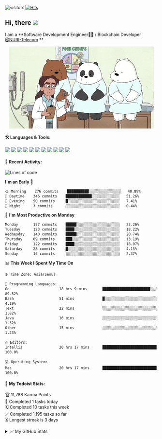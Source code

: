 ![visitors](https://visitor-badge.laobi.icu/badge?page_id=ddok2.ddok2)
[![Hits](https://hits.seeyoufarm.com/api/count/incr/badge.svg?url=https%3A%2F%2Fgithub.com%2Fddok2)](https://hits.seeyoufarm.com)

## Hi, there <img src="https://raw.githubusercontent.com/MartinHeinz/MartinHeinz/master/wave.gif" width="25px">

I am a **Software Development Engineer🧑‍💻 / Blockchain Developer [@NURI-Telecom](http://www.nuritelecom.com) ** 


<p align="center">
<img align="center" alt="GIF" src="img/debugging.gif" />
</p>

#### 🛠 Languages & Tools:
<p>
    <img src="https://img.shields.io/badge/go-%2300ADD8.svg?&style=for-the-badge&logo=go&logoColor=white"/>
    <img src="https://img.shields.io/badge/node.js%20-%2343853D.svg?&style=for-the-badge&logo=node.js&logoColor=white"/>
    <img src="https://img.shields.io/badge/javascript%20-%23323330.svg?&style=for-the-badge&logo=javascript&logoColor=%23F7DF1E"/>
    <img src="https://img.shields.io/badge/typescript%20-%23007ACC.svg?&style=for-the-badge&logo=typescript&logoColor=white"/>
    <img src="https://img.shields.io/badge/python%20-%2314354C.svg?&style=for-the-badge&logo=python&logoColor=white"/>
    <img src="https://img.shields.io/badge/react%20-%2320232a.svg?&style=for-the-badge&logo=react&logoColor=%2361DAFB"/>
    <img src="https://img.shields.io/badge/AWS%20-%23FF9900.svg?&style=for-the-badge&logo=amazon-aws&logoColor=white"/>
    <img src="https://img.shields.io/badge/Google%20Cloud%20-%234285F4.svg?&style=for-the-badge&logo=google-cloud&logoColor=white"/>
    <img src="https://img.shields.io/badge/docker%20-%230db7ed.svg?&style=for-the-badge&logo=docker&logoColor=white"/>
    <img src="https://img.shields.io/badge/kubernetes%20-%23326ce5.svg?&style=for-the-badge&logo=kubernetes&logoColor=white"/>
    <img src="https://img.shields.io/badge/ansible%20-%231A1918.svg?&style=for-the-badge&logo=ansible&logoColor=white"/>
</p>

#### 🌈 Recent Activity:
<!--START_SECTION:waka-->
![Lines of code](https://img.shields.io/badge/From%20Hello%20World%20I%27ve%20Written-1.3%20million%20lines%20of%20code-blue)

**I'm an Early 🐤** 

```text
🌞 Morning    276 commits    ██████████░░░░░░░░░░░░░░░   40.89% 
🌆 Daytime    346 commits    ████████████░░░░░░░░░░░░░   51.26% 
🌃 Evening    50 commits     █░░░░░░░░░░░░░░░░░░░░░░░░   7.41% 
🌙 Night      3 commits      ░░░░░░░░░░░░░░░░░░░░░░░░░   0.44%

```
📅 **I'm Most Productive on Monday** 

```text
Monday       157 commits    █████░░░░░░░░░░░░░░░░░░░░   23.26% 
Tuesday      123 commits    ████░░░░░░░░░░░░░░░░░░░░░   18.22% 
Wednesday    140 commits    █████░░░░░░░░░░░░░░░░░░░░   20.74% 
Thursday     89 commits     ███░░░░░░░░░░░░░░░░░░░░░░   13.19% 
Friday       122 commits    ████░░░░░░░░░░░░░░░░░░░░░   18.07% 
Saturday     28 commits     █░░░░░░░░░░░░░░░░░░░░░░░░   4.15% 
Sunday       16 commits     ░░░░░░░░░░░░░░░░░░░░░░░░░   2.37%

```


📊 **This Week I Spent My Time On** 

```text
⌚︎ Time Zone: Asia/Seoul

💬 Programming Languages: 
Go                       18 hrs 9 mins       ██████████████████████░░░   89.52% 
Bash                     51 mins             █░░░░░░░░░░░░░░░░░░░░░░░░   4.19% 
Text                     22 mins             ░░░░░░░░░░░░░░░░░░░░░░░░░   1.82% 
Java                     16 mins             ░░░░░░░░░░░░░░░░░░░░░░░░░   1.32% 
Other                    15 mins             ░░░░░░░░░░░░░░░░░░░░░░░░░   1.23%

🔥 Editors: 
IntelliJ                 20 hrs 17 mins      █████████████████████████   100.0%

💻 Operating System: 
Mac                      20 hrs 17 mins      █████████████████████████   100.0%

```


<!--END_SECTION:waka-->

#### 🚧 My Todoist Stats:
<!-- TODO-IST:START -->
🏆  11,788 Karma Points           
🌸  Completed 1 tasks today           
🗓  Completed 10 tasks this week           
✅  Completed 1,195 tasks so far           
⏳  Longest streak is 3 days
<!-- TODO-IST:END -->


<details>
<summary>📈 My GitHub Stats</summary>
<p align="center"> <img src="https://github-readme-stats.vercel.app/api?username=ddok2&show_icons=true" alt="ddok2" />
</details>
